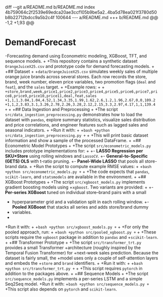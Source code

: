 diff --git a/README.md b/README.md
index 4b759064c2f2539e69edca20ae3ccf105b9be5a2..4ba5d78ea021f3780d50b8b22712bdcc9a5b2c4f 100644
--- a/README.md
+++ b/README.md
@@ -1,2 +1,93 @@
 # DemandForecast
-Forecasting demand using Econometric modeling, XGBoost, TFT, and sequence models.
+
+This repository contains a synthetic dataset `OrangeJuiceX25.csv` and prototype code for demand forecasting models.
+
+## Dataset
+
+`data/OrangeJuiceX25.csv` simulates weekly sales of multiple orange juice brands across several stores. Each row records the store, brand, week number, eleven price variables, two promotion flags (`deal` and `feat`), and the `sales` target.
+
+Example rows:
+
+```
+store,brand,week,price1,price2,price3,price4,price5,price6,price7,price8,price9,price10,price11,deal,feat,sales
+1,1,1,3.04,1.04,4.52,1.34,3.35,1.99,1.62,2.6,1.2,1.96,2.67,0,0,109.2
+1,1,2,3.83,3.1,3.26,2.78,2.26,3.28,2.12,2.15,3.3,2.97,4.17,1,1,139.4
+```
+
+## Data Ingestion and Preprocessing
+
+The script `src/data_ingestion_preprocessing.py` demonstrates how to load the dataset with `pandas`, explore summary statistics, visualize sales distribution and price correlations, and engineer features such as lagged sales and seasonal indicators.
+
+Run it with:
+
+```bash
+python src/data_ingestion_preprocessing.py
+```
+
+This will print basic dataset information and show a sample of the processed DataFrame.
+
+## Econometric Model Prototypes
+
+The script `src/econometric_models.py` includes prototype implementations for:
+
+- **LASSO Regression per SKU×Store** using rolling windows and `LassoCV`.
+- **General-to-Specific (GETS) OLS** with t-ratio pruning.
+- **Panel-Wide LASSO** that pools all store-brand data.
+
+Run the script to compute example RMSE values:
+
+```bash
+python src/econometric_models.py
+```
+
+The code expects that `pandas`, `scikit-learn`, and `statsmodels` are available in the environment.
+
+## XGBoost Prototypes
+
+The script `src/xgboost_models.py` implements gradient boosting models using
+`xgboost`. Two variants are provided:
+
+- **Per-series XGBoost** tuned on individual store–brand pairs with a small
+  hyperparameter grid and a validation split in each rolling window.
+- **Pooled XGBoost** that stacks all series and adds store/brand dummy
+  variables.
+
+Run it with:
+
+```bash
+python src/xgboost_models.py
+```
+
+For only the pooled approach, run:
+
+```bash
+python src/pooled_xgboost.py
+```
+
+These scripts require the `xgboost` package in addition to `pandas` and
+`scikit-learn`.
+
+## Transformer Prototype
+
+The script `src/transformer_trt.py` provides a small Transformer
+architecture (roughly inspired by the Temporal Fusion Transformer) for
+next-week sales prediction.  Because the dataset is fairly small, the
+model uses only a couple of self-attention layers and embeds the
+`store` and `brand` identifiers.
+
+Run it with:
+
+```bash
+python src/transformer_trt.py
+```
+
+This script requires `pytorch` in addition to the packages above.
+
+## Sequence Models
+
+The script `src/sequence_models.py` implements a per-series LSTM and a simple Seq2Seq model.
+Run it with:
+```bash
+python src/sequence_models.py
+```
+This script also depends on `pytorch` and `scikit-learn`.
